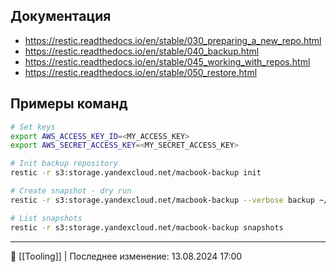 ## Документация

- https://restic.readthedocs.io/en/stable/030_preparing_a_new_repo.html
- https://restic.readthedocs.io/en/stable/040_backup.html
- https://restic.readthedocs.io/en/stable/045_working_with_repos.html
- https://restic.readthedocs.io/en/stable/050_restore.html

## Примеры команд

```bash
# Set keys
export AWS_ACCESS_KEY_ID=<MY_ACCESS_KEY>
export AWS_SECRET_ACCESS_KEY=<MY_SECRET_ACCESS_KEY>

# Init backup repository
restic -r s3:storage.yandexcloud.net/macbook-backup init

# Create snapshot - dry run
restic -r s3:storage.yandexcloud.net/macbook-backup --verbose backup ~/Projects ~/Documents ~/Downloads ~/PycharmProjects  --dry-run

# List snapshots
restic -r s3:storage.yandexcloud.net/macbook-backup snapshots
```

----
📂 [[Tooling]] | Последнее изменение: 13.08.2024 17:00